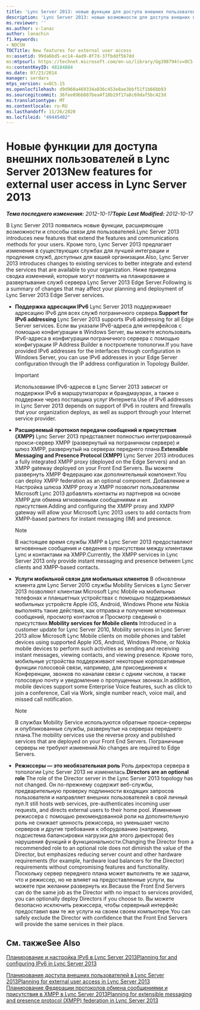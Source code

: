 ```yaml
---
title: 'Lync Server 2013: новые функции для доступа внешних пользователей'
description: 'Lync Server 2013: новые возможности для доступа внешних пользователей.'
ms.reviewer: ''
ms.author: v-lanac
author: lanachin
f1.keywords:
- NOCSH
TOCTitle: New features for external user access
ms:assetid: 99da6bd5-ec14-4ad9-8f7d-37fbddf567dd
ms:mtpsurl: https://technet.microsoft.com/en-us/library/Gg398794(v=OCS.15)
ms:contentKeyID: 48184884
ms.date: 07/23/2014
manager: serdars
mtps_version: v=OCS.15
ms.openlocfilehash: d9d960a469334a836c453e8ae3bbf51f1b66bb93
ms.sourcegitcommit: 36fee89bb887bea4f18b19f17a8c69daf5bc423d
ms.translationtype: MT
ms.contentlocale: ru-RU
ms.lasthandoff: 11/26/2020
ms.locfileid: "49445402"
---
```

# <a name="new-features-for-external-user-access-in-lync-server-2013"></a><span data-ttu-id="39d9a-103">Новые функции для доступа внешних пользователей в Lync Server 2013</span><span class="sxs-lookup"><span data-stu-id="39d9a-103">New features for external user access in Lync Server 2013</span></span>

<div data-xmlns="http://www.w3.org/1999/xhtml">

<div class="topic" data-xmlns="http://www.w3.org/1999/xhtml" data-msxsl="urn:schemas-microsoft-com:xslt" data-cs="https://msdn.microsoft.com/">

<div data-asp="https://msdn2.microsoft.com/asp">



</div>

<div id="mainSection">

<div id="mainBody"><span data-ttu-id="39d9a-104">

<span> </span></span><span class="sxs-lookup"><span data-stu-id="39d9a-104">

<span> </span></span></span>

<span data-ttu-id="39d9a-105">_**Тема последнего изменения:** 2012-10-17_</span><span class="sxs-lookup"><span data-stu-id="39d9a-105">_**Topic Last Modified:** 2012-10-17_</span></span>

<span data-ttu-id="39d9a-106">В Lync Server 2013 появились новые функции, расширяющие возможности и способы связи для пользователей.</span><span class="sxs-lookup"><span data-stu-id="39d9a-106">Lync Server 2013 introduces new features that extend the features and communications methods for your users.</span></span> <span data-ttu-id="39d9a-107">Кроме того, Lync Server 2013 предлагает изменения в существующих службах для лучшей интеграции и продления служб, доступных для вашей организации.</span><span class="sxs-lookup"><span data-stu-id="39d9a-107">Also, Lync Server 2013 introduces changes to existing services to better integrate and extend the services that are available to your organization.</span></span> <span data-ttu-id="39d9a-108">Ниже приведена сводка изменений, которые могут повлиять на планирование и развертывание служб сервера Lync Server 2013 Edge Server.</span><span class="sxs-lookup"><span data-stu-id="39d9a-108">Following is a summary of changes that may affect your planning and deployment of Lync Server 2013 Edge Server services.</span></span>

  - <span data-ttu-id="39d9a-109">**Поддержка адресации IPv6**   Lync Server 2013 поддерживает адресацию IPv6 для всех служб пограничного сервера.</span><span class="sxs-lookup"><span data-stu-id="39d9a-109">**Support for IPv6 addressing**   Lync Server 2013 supports IPv6 addressing for all Edge Server services.</span></span> <span data-ttu-id="39d9a-110">Если вы указали IPv6-адреса для интерфейсов с помощью конфигурации в Windows Server, вы можете использовать IPv6-адреса в конфигурации пограничного сервера с помощью конфигурации IP Address Builder в построителе топологии.</span><span class="sxs-lookup"><span data-stu-id="39d9a-110">If you have provided IPv6 addresses for the interfaces through configuration in Windows Server, you can use IPv6 addresses in your Edge Server configuration through the IP address configuration in Topology Builder.</span></span>
    
    <div>
    

    > [!IMPORTANT]  
    > <span data-ttu-id="39d9a-111">Использование IPv6-адресов в Lync Server 2013 зависит от поддержки IPv6 в маршрутизаторах и брандмауэрах, а также о поддержке через поставщика услуг Интернета.</span><span class="sxs-lookup"><span data-stu-id="39d9a-111">Use of IPv6 addresses in Lync Server 2013 depends on support of IPv6 in routers and firewalls that your organization deploys, as well as support through your Internet service provider.</span></span>

    
    </div>

  - <span data-ttu-id="39d9a-112">**Расширяемый протокол передачи сообщений и присутствия (XMPP)**   Lync Server 2013 представляет полностью интегрированный прокси-сервер XMPP (развернутый на пограничном сервере) и шлюз XMPP, развернутый на серверах переднего плана.</span><span class="sxs-lookup"><span data-stu-id="39d9a-112">**Extensible Messaging and Presence Protocol (XMPP)**   Lync Server 2013 introduces a fully integrated XMPP proxy (deployed on the Edge Servers) and an XMPP gateway deployed on your Front End Servers.</span></span> <span data-ttu-id="39d9a-113">Вы можете развернуть XMPP Федерацию как дополнительный компонент.</span><span class="sxs-lookup"><span data-stu-id="39d9a-113">You can deploy XMPP federation as an optional component.</span></span> <span data-ttu-id="39d9a-114">Добавление и Настройка шлюза XMPP proxy и XMPP позволит пользователям Microsoft Lync 2013 добавлять контакты из партнеров на основе XMPP для обмена мгновенными сообщениями и их присутствия.</span><span class="sxs-lookup"><span data-stu-id="39d9a-114">Adding and configuring the XMPP proxy and XMPP gateway will allow your Microsoft Lync 2013 users to add contacts from XMPP-based partners for instant messaging (IM) and presence.</span></span>
    
    <div>
    

    > [!NOTE]  
    > <span data-ttu-id="39d9a-115">В настоящее время службы XMPP в Lync Server 2013 предоставляют мгновенные сообщения и сведения о присутствии между клиентами Lync и контактами на XMPP.</span><span class="sxs-lookup"><span data-stu-id="39d9a-115">Currently, the XMPP services in Lync Server 2013 only provide instant messaging and presence between Lync clients and XMPP-based contacts.</span></span>

    
    </div>

  - <span data-ttu-id="39d9a-116">**Услуги мобильной связи для мобильных клиентов**   В обновлении клиента для Lync Server 2010 службы Mobility Services в Lync Server 2013 позволяют клиентам Microsoft Lync Mobile на мобильных телефонах и планшетных устройствах с помощью поддерживаемых мобильных устройств Apple iOS, Android, Windows Phone или Nokia выполнять такие действия, как отправка и получение мгновенных сообщений, просмотр контактов и Просмотр сведений о присутствии.</span><span class="sxs-lookup"><span data-stu-id="39d9a-116">**Mobility services for Mobile clients**   Introduced in a customer update for Lync Server 2010, Mobility services in Lync Server 2013 allow Microsoft Lync Mobile clients on mobile phones and tablet devices using supported Apple iOS, Android, Windows Phone, or Nokia mobile devices to perform such activities as sending and receiving instant messages, viewing contacts, and viewing presence.</span></span> <span data-ttu-id="39d9a-117">Кроме того, мобильные устройства поддерживают некоторые корпоративные функции голосовой связи, например, для присоединения к Конференции, звонков по каналам связи с одним числом, а также голосовую почту и уведомление о пропущенных звонках.</span><span class="sxs-lookup"><span data-stu-id="39d9a-117">In addition, mobile devices support some Enterprise Voice features, such as click to join a conference, Call via Work, single number reach, voice mail, and missed call notification.</span></span>
    
    <div>
    

    > [!NOTE]  
    > <span data-ttu-id="39d9a-118">В службах Mobility Service используются обратные прокси-серверы и опубликованные службы, развернутые на серверах переднего плана.</span><span class="sxs-lookup"><span data-stu-id="39d9a-118">The mobility services use the reverse proxy and published services that are deployed on your Front End Servers.</span></span> <span data-ttu-id="39d9a-119">Пограничные серверы не требуют изменений.</span><span class="sxs-lookup"><span data-stu-id="39d9a-119">No changes are required to Edge Servers.</span></span>

    
    </div>

  - <span data-ttu-id="39d9a-120">**Режиссеры — это необязательная роль**   Роль директора сервера в топологии Lync Server 2013 не изменилась.</span><span class="sxs-lookup"><span data-stu-id="39d9a-120">**Directors are an optional role**   The role of the Director server in the Lync Server 2013 topology has not changed.</span></span> <span data-ttu-id="39d9a-121">Он по-прежнему содержит веб-службы, предварительную проверку подлинности входящих запросов пользователя и направляет внешних пользователей в свой личный пул.</span><span class="sxs-lookup"><span data-stu-id="39d9a-121">It still hosts web services, pre-authenticates incoming user requests, and directs external users to their home pool.</span></span> <span data-ttu-id="39d9a-122">Изменение режиссера с помощью рекомендованной роли на дополнительную роль не снижает ценность режиссера, но уменьшает число серверов и другие требования к оборудованию (например, подсистема балансировки нагрузки для этого директора) без нарушения функций и функциональности.</span><span class="sxs-lookup"><span data-stu-id="39d9a-122">Changing the Director from a recommended role to an optional role does not diminish the value of the Director, but emphasizes reducing server count and other hardware requirements (for example, hardware load balancers for the Director) requirements without compromising features and functionality.</span></span> <span data-ttu-id="39d9a-123">Поскольку сервер переднего плана может выполнять те же задачи, что и режиссер, но не влияет на предоставленные услуги, вы можете при желании развернуть их.</span><span class="sxs-lookup"><span data-stu-id="39d9a-123">Because the Front End Servers can do the same job as the Director with no impact to services provided, you can optionally deploy Directors if you choose to.</span></span> <span data-ttu-id="39d9a-124">Вы можете безопасно исключить режиссера, чтобы серверный интерфейс предоставил вам те же услуги на своем своем компьютере.</span><span class="sxs-lookup"><span data-stu-id="39d9a-124">You can safely exclude the Director with confidence that the Front End Servers will provide the same services in their place.</span></span>

<div>

## <a name="see-also"></a><span data-ttu-id="39d9a-125">См. также</span><span class="sxs-lookup"><span data-stu-id="39d9a-125">See Also</span></span>


[<span data-ttu-id="39d9a-126">Планирование и настройка IPv6 в Lync Server 2013</span><span class="sxs-lookup"><span data-stu-id="39d9a-126">Planning for and configuring IPv6 in Lync Server 2013</span></span>](lync-server-2013-planning-for-and-configuring-ipv6.md)  


[<span data-ttu-id="39d9a-127">Планирование доступа внешних пользователей в Lync Server 2013</span><span class="sxs-lookup"><span data-stu-id="39d9a-127">Planning for external user access in Lync Server 2013</span></span>](lync-server-2013-planning-for-external-user-access.md)  
[<span data-ttu-id="39d9a-128">Планирование Федерации протоколов обмена сообщениями и присутствия в XMPP в Lync Server 2013</span><span class="sxs-lookup"><span data-stu-id="39d9a-128">Planning for extensible messaging and presence protocol (XMPP) federation in Lync Server 2013</span></span>](lync-server-2013-planning-for-extensible-messaging-and-presence-protocol-xmpp-federation.md)  
  

<span data-ttu-id="39d9a-129"></div>

</div>

<span> </span>

</div>

</div>

</span><span class="sxs-lookup"><span data-stu-id="39d9a-129"></div>

</div>

<span> </span>

</div>

</div>

</span></span></div>

